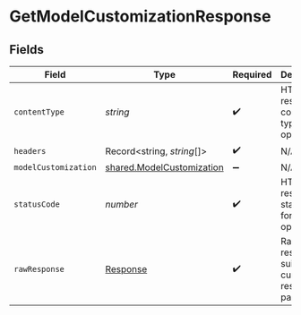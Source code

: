 # GetModelCustomizationResponse


## Fields

| Field                                                                         | Type                                                                          | Required                                                                      | Description                                                                   |
| ----------------------------------------------------------------------------- | ----------------------------------------------------------------------------- | ----------------------------------------------------------------------------- | ----------------------------------------------------------------------------- |
| `contentType`                                                                 | *string*                                                                      | :heavy_check_mark:                                                            | HTTP response content type for this operation                                 |
| `headers`                                                                     | Record<string, *string*[]>                                                    | :heavy_check_mark:                                                            | N/A                                                                           |
| `modelCustomization`                                                          | [shared.ModelCustomization](../../../sdk/models/shared/modelcustomization.md) | :heavy_minus_sign:                                                            | N/A                                                                           |
| `statusCode`                                                                  | *number*                                                                      | :heavy_check_mark:                                                            | HTTP response status code for this operation                                  |
| `rawResponse`                                                                 | [Response](https://developer.mozilla.org/en-US/docs/Web/API/Response)         | :heavy_check_mark:                                                            | Raw HTTP response; suitable for custom response parsing                       |